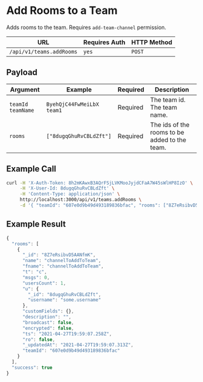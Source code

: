 # Add Rooms to a Team

Adds rooms to the team. Requires `add-team-channel` permission.

| URL                      | Requires Auth | HTTP Method |
| ------------------------ | ------------- | ----------- |
| `/api/v1/teams.addRooms` | `yes`         | `POST`      |

## Payload

| Argument            | Example                     | Required | Description                                   |
| ------------------- | --------------------------- | -------- | --------------------------------------------- |
| `teamId` `teamName` | `ByehQjC44FwMeiLbX` `team1` | Required | The team id. The team name.                   |
| `rooms`             | `["8dugqGhuRvCBLdZft"]`     | Required | The ids of the rooms to be added to the team. |

## Example Call

```bash
curl -H 'X-Auth-Token: 8h2mKAwxB3AQrFSjLVKMooJyjdCFaA7W45sWlHP8IzO' \
     -H 'X-User-Id: 8dugqGhuRvCBLdZft' \
     -H 'Content-Type: application/json' \
     http://localhost:3000/api/v1/teams.addRooms \
     -d '{ "teamId": "607e0d9b49d493189836bfac", "rooms": ["8Z7eRsibvD5AANfmK"]}'
```

## Example Result

```javascript
{
  "rooms": [
    {
      "_id": "8Z7eRsibvD5AANfmK",
      "name": "channelToAddToTeam",
      "fname": "channelToAddToTeam",
      "t": "c",
      "msgs": 0,
      "usersCount": 1,
      "u": {
        "_id": "8dugqGhuRvCBLdZft",
        "username": "some.username"
      },
      "customFields": {},
      "description": "",
      "broadcast": false,
      "encrypted": false,
      "ts": "2021-04-27T19:59:07.258Z",
      "ro": false,
      "_updatedAt": "2021-04-27T19:59:07.313Z",
      "teamId": "607e0d9b49d493189836bfac"
    }
  ],
  "success": true
}
```
